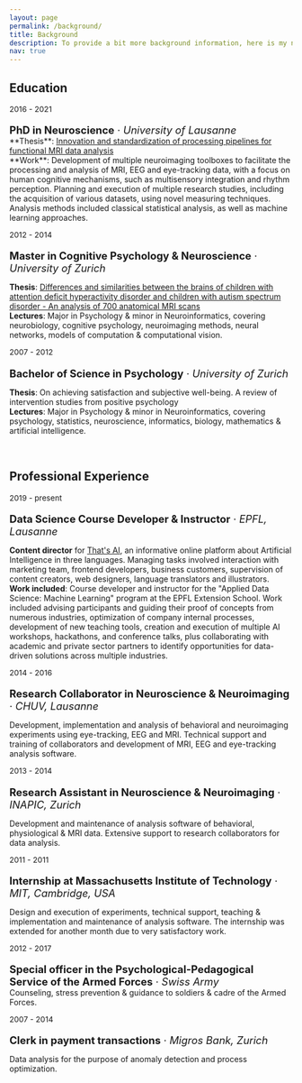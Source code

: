 ```yaml
---
layout: page
permalink: /background/
title: Background
description: To provide a bit more background information, here is my not so straightforward path through the academic and professional world.
nav: true
---
```

## Education

<p style="font-size:0.85rem; margin-bottom: 0">2016 - 2021</p>
<p style="font-size:1.15rem; margin-bottom: 0"><b>PhD in Neuroscience</b> · <i>University of Lausanne</i></p>
**Thesis**: <a href="/assets/pdf/Thesis_2021_PhD_Notter.pdf">Innovation and standardization of processing pipelines for functional MRI data analysis</a><br>**Work**: Development of multiple neuroimaging toolboxes to facilitate the processing and analysis of MRI, EEG and eye-tracking data, with a focus on human cognitive mechanisms, such as multisensory integration and rhythm perception. Planning and execution of multiple research studies, including the acquisition of various datasets, using novel measuring techniques. Analysis methods included classical statistical analysis, as well as machine learning approaches.

<p style="font-size:0.85rem; margin-bottom: 0">2012 - 2014</p>
<p style="font-size:1.15rem; margin-bottom: 0"><b>Master in Cognitive Psychology & Neuroscience</b> · <i>University of Zurich</i></p>

**Thesis**: <a href="/assets/pdf/Thesis_2014_Master_Notter.pdf">Differences and similarities between the brains of children with attention deficit hyperactivity disorder and children with autism spectrum disorder - An analysis of 700 anatomical MRI scans</a><br>**Lectures**: Major in Psychology & minor in Neuroinformatics, covering neurobiology, cognitive psychology, neuroimaging methods, neural networks, models of computation & computational vision.

<p style="font-size:0.85rem; margin-bottom: 0">2007 - 2012</p>
<p style="font-size:1.15rem; margin-bottom: 0"><b>Bachelor of Science in Psychology</b> · <i>University of Zurich</i></p>

**Thesis**: On achieving satisfaction and subjective well-being. A review of intervention studies from positive psychology<br>**Lectures**: Major in Psychology & minor in Neuroinformatics, covering psychology, statistics, neuroscience, informatics, biology, mathematics & artificial intelligence.

<br>

## Professional Experience

<p style="font-size:0.85rem; margin-bottom: 0">2019 - present</p>
<p style="font-size:1.15rem; margin-bottom: 0"><b>Data Science Course Developer & Instructor</b> · <i>EPFL, Lausanne</i></p>

**Content director** for <a href="https://www.thats-ai.org/">That's AI</a>, an informative online platform about Artificial Intelligence in three languages. Managing tasks involved interaction with marketing team, frontend developers, business customers, supervision of content creators, web designers, language translators and illustrators.<br>**Work included**: Course developer and instructor for the "Applied Data Science: Machine Learning" program at the EPFL Extension School. Work included advising participants and guiding their proof of concepts from numerous industries, optimization of company internal processes, development of new teaching tools, creation and execution of multiple AI workshops, hackathons, and conference talks, plus collaborating with academic and private sector partners to identify opportunities for data-driven solutions across multiple industries.

<p style="font-size:0.85rem; margin-bottom: 0">2014 - 2016</p>
<p style="font-size:1.15rem; margin-bottom: 0"><b>Research Collaborator in Neuroscience & Neuroimaging</b> · <i>CHUV, Lausanne</i></p>

Development, implementation and analysis of behavioral and neuroimaging experiments using eye-tracking, EEG and MRI. Technical support and training of collaborators and development of MRI, EEG and eye-tracking analysis software.

<p style="font-size:0.85rem; margin-bottom: 0">2013 - 2014</p>
<p style="font-size:1.15rem; margin-bottom: 0"><b>Research Assistant in Neuroscience & Neuroimaging</b> · <i>INAPIC, Zurich</i></p>

Development and maintenance of analysis software of behavioral, physiological & MRI data. Extensive support to research collaborators for data analysis.

<p style="font-size:0.85rem; margin-bottom: 0">2011 - 2011</p>
<p style="font-size:1.15rem; margin-bottom: 0"><b>Internship at Massachusetts Institute of Technology</b> · <i>MIT, Cambridge, USA</i></p>

Design and execution of experiments, technical support, teaching & implementation and maintenance of analysis software. The internship was extended for another month due to very satisfactory work.

<p style="font-size:0.85rem; margin-bottom: 0">2012 - 2017</p>
<p style="font-size:1.15rem; margin-bottom: 0"><b>Special officer in the Psychological-Pedagogical Service of the Armed Forces</b> · <i>Swiss Army</i></p>
Counseling, stress prevention & guidance to soldiers & cadre of the Armed Forces.

<p style="font-size:0.85rem; margin-bottom: 0">2007 - 2014</p>
<p style="font-size:1.15rem; margin-bottom: 0"><b>Clerk in payment transactions</b> · <i>Migros Bank, Zurich</i></p>

Data analysis for the purpose of anomaly detection and process optimization.
